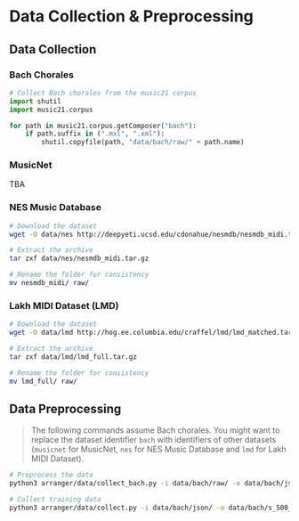 # Data Collection & Preprocessing

## Data Collection

### Bach Chorales

```python
# Collect Bach chorales from the music21 corpus
import shutil
import music21.corpus

for path in music21.corpus.getComposer("bach"):
    if path.suffix in (".mxl", ".xml"):
        shutil.copyfile(path, "data/bach/raw/" + path.name)
```

### MusicNet

TBA

### NES Music Database

```sh
# Download the dataset
wget -O data/nes http://deepyeti.ucsd.edu/cdonahue/nesmdb/nesmdb_midi.tar.gz

# Extract the archive
tar zxf data/nes/nesmdb_midi.tar.gz

# Rename the folder for consistency
mv nesmdb_midi/ raw/
```

### Lakh MIDI Dataset (LMD)

```sh
# Download the dataset
wget -O data/lmd http://hog.ee.columbia.edu/craffel/lmd/lmd_matched.tar.gz

# Extract the archive
tar zxf data/lmd/lmd_full.tar.gz

# Rename the folder for consistency
mv lmd_full/ raw/
```

## Data Preprocessing

> The following commands assume Bach chorales. You might want to replace the dataset identifier `bach` with identifiers of other datasets (`musicnet` for MusicNet, `nes` for NES Music Database and `lmd` for Lakh MIDI Dataset).

```sh
# Preprocess the data
python3 arranger/data/collect_bach.py -i data/bach/raw/ -o data/bach/json/ -j 1

# Collect training data
python3 arranger/data/collect.py -i data/bach/json/ -o data/bach/s_500_m_10/ -d bach -s 500 -m 10 -j 1
```

